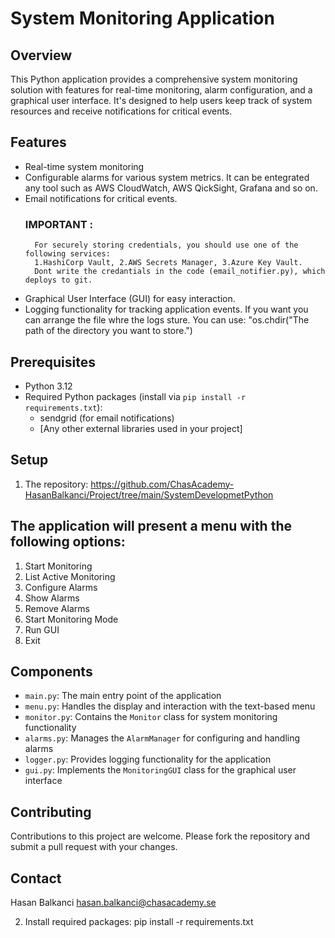 # System Monitoring Application

## Overview
This Python application provides a comprehensive system monitoring solution with features for real-time monitoring, alarm configuration, and a graphical user interface. It's designed to help users keep track of system resources and receive notifications for critical events.

## Features
- Real-time system monitoring
- Configurable alarms for various system metrics. It can be entegrated any tool such as AWS CloudWatch, AWS QickSight, Grafana and so on.
- Email notifications for critical events.
    ### IMPORTANT : 
        For securely storing credentials, you should use one of the following services:
        1.HashiCorp Vault, 2.AWS Secrets Manager, 3.Azure Key Vault. 
        Dont write the credantials in the code (email_notifier.py), which deploys to git.
- Graphical User Interface (GUI) for easy interaction.
- Logging functionality for tracking application events.
    If you want you can arrange the file whre the logs sture. You can use: 
    "os.chdir("The path of the directory you want to store.")

## Prerequisites
- Python 3.12
- Required Python packages (install via `pip install -r requirements.txt`):
  - sendgrid (for email notifications)
  - [Any other external libraries used in your project]

## Setup
1.  The repository: 
    https://github.com/ChasAcademy-HasanBalkanci/Project/tree/main/SystemDevelopmetPython


## The application will present a menu with the following options:
1. Start Monitoring
2. List Active Monitoring
3. Configure Alarms
4. Show Alarms
5. Remove Alarms
6. Start Monitoring Mode
7. Run GUI
8. Exit

## Components
- `main.py`: The main entry point of the application
- `menu.py`: Handles the display and interaction with the text-based menu
- `monitor.py`: Contains the `Monitor` class for system monitoring functionality
- `alarms.py`: Manages the `AlarmManager` for configuring and handling alarms
- `logger.py`: Provides logging functionality for the application
- `gui.py`: Implements the `MonitoringGUI` class for the graphical user interface

## Contributing
Contributions to this project are welcome. Please fork the repository and submit a pull request with your changes.


## Contact
Hasan Balkanci
hasan.balkanci@chasacademy.se


2. Install required packages:
    pip install -r requirements.txt